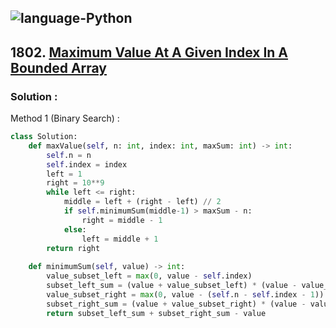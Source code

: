 ![language-Python](https://img.shields.io/badge/%20-Python-ffd43b?style=for-the-badge&logo=PYTHON)
---

## 1802. [Maximum Value At A Given Index In A Bounded Array](https://leetcode.com/problems/maximum-value-at-a-given-index-in-a-bounded-array)

### Solution :

Method 1 (Binary Search) :
```python
class Solution:
    def maxValue(self, n: int, index: int, maxSum: int) -> int:
        self.n = n
        self.index = index
        left = 1
        right = 10**9
        while left <= right:
            middle = left + (right - left) // 2
            if self.minimumSum(middle-1) > maxSum - n:
                right = middle - 1
            else:
                left = middle + 1
        return right
        
    def minimumSum(self, value) -> int:
        value_subset_left = max(0, value - self.index)
        subset_left_sum = (value + value_subset_left) * (value - value_subset_left + 1) // 2
        value_subset_right = max(0, value - (self.n - self.index - 1))
        subset_right_sum = (value + value_subset_right) * (value - value_subset_right + 1) // 2
        return subset_left_sum + subset_right_sum - value
```

